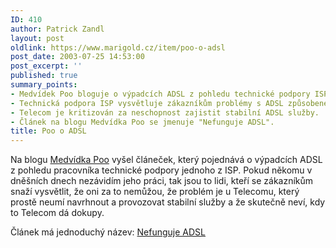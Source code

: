 ```yaml
---
ID: 410
author: Patrick Zandl
layout: post
oldlink: https://www.marigold.cz/item/poo-o-adsl
post_date: 2003-07-25 14:53:00
post_excerpt: ''
published: true
summary_points:
- Medvídek Poo bloguje o výpadcích ADSL z pohledu technické podpory ISP.
- Technická podpora ISP vysvětluje zákazníkům problémy s ADSL způsobené Telecomem.
- Telecom je kritizován za neschopnost zajistit stabilní ADSL služby.
- Článek na blogu Medvídka Poo se jmenuje "Nefunguje ADSL".
title: Poo o ADSL
---
```


<p>
Na blogu <A href="http://www.pooh.cz/">Medvídka Poo</A> vyšel článeček, který pojednává o výpadcích ADSL z pohledu pracovníka technické podpory jednoho z ISP. Pokud někomu v dněšních dnech nezávidím jeho práci, tak jsou to lidi, kteří se zákazníkům snaží vysvětlit, že oni za to nemůžou, že problém je u Telecomu, který prostě neumí navrhnout a provozovat stabilní služby a že skutečně neví, kdy to Telecom dá dokupy.</p>

<p>
Článek má jednoduchý název: <A href="http://www.pooh.cz/a.asp?a=2005522&amp;db=">Nefunguje ADSL</A><FONT size=2></p>
</FONT>